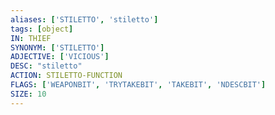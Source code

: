 ```yaml
---
aliases: ['STILETTO', 'stiletto']
tags: [object]
IN: THIEF
SYNONYM: ['STILETTO']
ADJECTIVE: ['VICIOUS']
DESC: "stiletto"
ACTION: STILETTO-FUNCTION
FLAGS: ['WEAPONBIT', 'TRYTAKEBIT', 'TAKEBIT', 'NDESCBIT']
SIZE: 10
---
```

